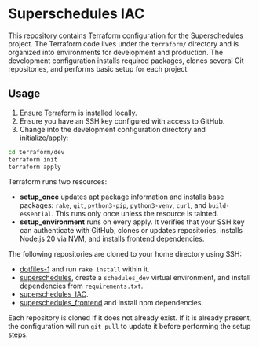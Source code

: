 # Superschedules IAC

This repository contains Terraform configuration for the Superschedules project. The Terraform code lives under the `terraform/` directory and is organized into environments for development and production. The development configuration installs required packages, clones several Git repositories, and performs basic setup for each project.

## Usage

1. Ensure [Terraform](https://developer.hashicorp.com/terraform/install) is installed locally.
2. Ensure you have an SSH key configured with access to GitHub.
3. Change into the development configuration directory and initialize/apply:

```sh
cd terraform/dev
terraform init
terraform apply
```

Terraform runs two resources:

- **setup_once** updates apt package information and installs base packages: `rake`, `git`, `python3-pip`, `python3-venv`, `curl`, and `build-essential`. This runs only once unless the resource is tainted.
- **setup_environment** runs on every apply. It verifies that your SSH key can authenticate with GitHub, clones or updates repositories, installs Node.js 20 via NVM, and installs frontend dependencies.

The following repositories are cloned to your home directory using SSH:

- [dotfiles-1](https://github.com/gkirkpatrick/dotfiles-1) and run `rake install` within it.
- [superschedules](https://github.com/gkirkpatrick/superschedules), create a `schedules_dev` virtual environment, and install dependencies from `requirements.txt`.
- [superschedules_IAC](https://github.com/gkirkpatrick/superschedules_IAC).
- [superschedules_frontend](https://github.com/gkirkpatrick/superschedules_frontend) and install npm dependencies.

Each repository is cloned if it does not already exist. If it is already present, the configuration will run `git pull` to update it before performing the setup steps.

